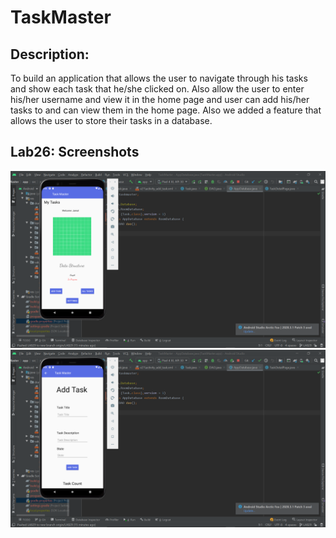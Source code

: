 # TaskMaster
## Description:
To build an application that allows the user to navigate through his tasks and show each task that he/she clicked on.
Also allow the user to enter his/her username and view it in the home page and user can add his/her tasks to and can view them in the home page.
Also we added a feature that allows the user to store their tasks in a database.

## Lab26: Screenshots
![image description](ScreenShots/HomePageLab29.png)
![image description](ScreenShots/addTasksLab29.png)


